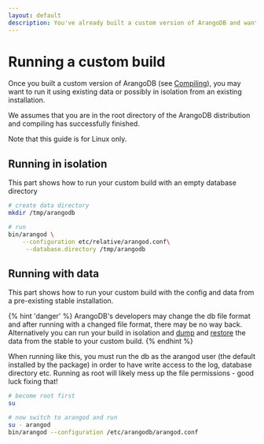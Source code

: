 ```yaml
---
layout: default
description: You've already built a custom version of ArangoDB and want to run it
---
```

Running a custom build
======================

Once you built a custom version of ArangoDB (see
[Compiling](installation-compiling.html)), you may want to run it using
existing data or possibly in isolation from an existing installation.

We assumes that you are in the root directory of the ArangoDB distribution
and compiling has successfully finished.

Note that this guide is for Linux only.

Running in isolation
--------------------

This part shows how to run your custom build with an empty database directory

```bash
# create data directory
mkdir /tmp/arangodb

# run
bin/arangod \
    --configuration etc/relative/arangod.conf\
     --database.directory /tmp/arangodb
```

Running with data
-----------------

This part shows how to run your custom build with the config and data from a pre-existing stable installation.

{% hint 'danger' %}
ArangoDB's developers may change the db file format and after running with a
changed file format, there may be no way back. Alternatively you can run your
build in isolation and [dump](programs-arangodump.html) and
[restore](programs-arangorestore.html) the data from the
stable to your custom build.
{% endhint %}

When running like this, you must run the db as the arangod user (the default
installed by the package) in order to have write access to the log, database
directory etc. Running as root will likely mess up the file permissions - good
luck fixing that!

```bash
# become root first
su

# now switch to arangod and run
su - arangod
bin/arangod --configuration /etc/arangodb/arangod.conf
```
